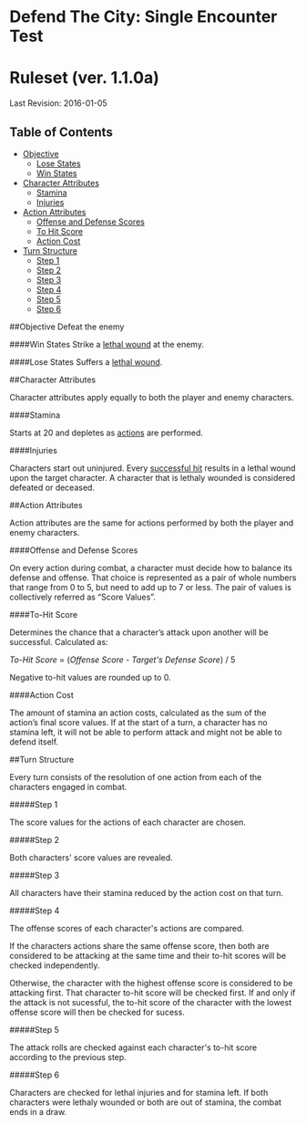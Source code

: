 # Defend The City: Single Encounter Test
# Ruleset (ver. 1.1.0a)
Last Revision: 2016-01-05

## Table of Contents
- [Objective](#objective)
    - [Lose States](#lose-states)
    - [Win States](#win-states)
- [Character Attributes](#character-attributes)
  - [Stamina](#stamina)
  - [Injuries](#injuries)
- [Action Attributes](#action-attributes)
  - [Offense and Defense Scores](#offense-and-defense-scores)
  - [To Hit Score](#to-hit-score)
  - [Action Cost](#action-cost)
- [Turn Structure](#turn-structure)
     - [Step 1](#step-1)
     - [Step 2](#step-2)
     - [Step 3](#step-3)
     - [Step 4](#step-4)     
     - [Step 5](#step-5)
     - [Step 6](#step-6)
 
##Objective
Defeat the enemy

####Win States
Strike a [lethal wound](#injuries) at the enemy.

####Lose States
Suffers a [lethal wound](#injuries).

##Character Attributes

Character attributes apply equally to both the player and enemy characters.

####Stamina

Starts at 20 and depletes as [actions](#action-attributes) are performed.

####Injuries

Characters start out uninjured. 
Every [successful hit](#to-hit-score) results in a lethal wound upon the target character.
A character that is lethaly wounded is considered defeated or deceased.

##Action Attributes

Action attributes are the same for actions performed by both the player and enemy characters.

####Offense and Defense Scores

On every action during combat, a character must decide how to balance its defense and offense. 
That choice is represented as a pair of whole numbers that range from 0 to 5, but need to add up to 7 or less. 
The pair of values is collectively referred as “Score Values”.

####To-Hit Score

Determines the chance that a character’s attack upon another will be successful. Calculated as: 

*To-Hit Score* = (*Offense Score* - *Target's Defense Score*) / 5

Negative to-hit values are rounded up to 0.

####Action Cost

The amount of stamina an action costs, calculated as the sum of the action’s final score values. If at the start of a turn, a character has no stamina left, it will not be able to perform attack and might not be able to defend itself.

##Turn Structure

Every turn consists of the resolution of one action from each of the characters engaged in combat.

#####Step 1

The score values for the actions of each character are chosen.

#####Step 2

Both characters' score values are revealed. 

#####Step 3

All characters have their stamina reduced by the action cost on that turn.

#####Step 4

The offense scores of each character's actions are compared. 

If the characters actions share the same offense score, then both are considered to be attacking at the same time and their to-hit scores will be checked independently.

Otherwise, the character with the highest offense score is considered to be attacking first. 
That character to-hit score will be checked first. If and only if the attack is not sucessful, the to-hit score of the character with the lowest offense score will then be checked for sucess.

#####Step 5

The attack rolls are checked against each character's to-hit score according to the previous step.

#####Step 6

Characters are checked for lethal injuries and for stamina left. 
If both characters were lethaly wounded or both are out of stamina, the combat ends in a draw.
